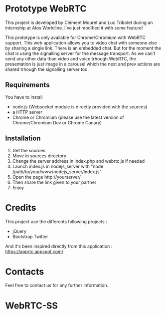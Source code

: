 # Prototype WebRTC

This project is developed by Clément Mouret and Luc Tribolet during an internship at Atos Worldline. I've just modified it with some feature!

This prototype is only available for Chrome/Chromium with WebRTC support.
This web application allows you to video chat with someone else by sharing a single link.
There is an embedded chat. But for the moment the chat is using the signalling server for the message transport.
As we can't send any other data than video and voice trhough WebRTC, the presentation is just image in a carousel which the next and prev actions are shared trhough the signalling server too.


## Requirements

You have to install 

- node.js (Websocket module is directly provided with the sources)
- a HTTP server
- Chrome or Chromium (please use the latest version of Chrome/Chromium Dev or Chrome Canary)

## Installation

1. Get the sources
2. Move in sources directory
3. Change the server address in index.php and webrtc.js if needed
4. Launch index.js in nodejs_server with "node /path/to/your/www/nodejs_server/index.js"
5. Open the page http://yourserver/
6. Then share the link given to your partner
7. Enjoy

# Credits

This project use the differents following projects :

- jQuery
- Bootstrap Twitter

And it's been inspired directly from this application : https://apprtc.appspot.com/

# Contacts

Feel free to contact us for any further information.
# WebRTC-SS
